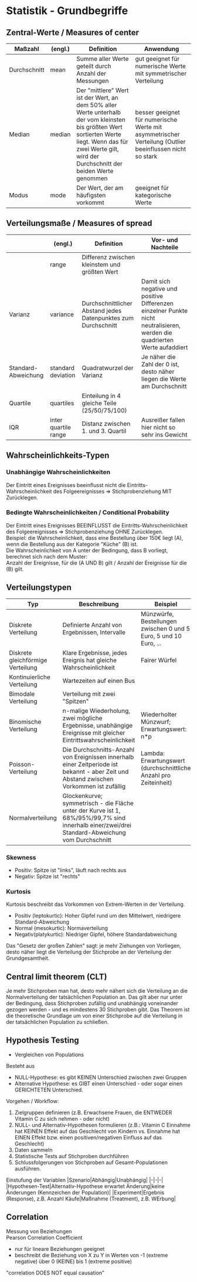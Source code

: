 # Statistik - Grundbegriffe
## Zentral-Werte / Measures of center
|Maßzahl|(engl.)|Definition|Anwendung|
|-|-|-|-|
|Durchschnitt|mean|Summe aller Werte geteilt durch Anzahl der Messungen|gut geeignet für numerische Werte mit symmetrischer Verteilung|
|Median|median|Der "mittlere" Wert ist der Wert, an dem 50% aller Werte unterhalb der vom kleinsten bis größten Wert sortierten Werte liegt. Wenn das für zwei Werte gilt, wird der Durchschnitt der beiden Werte genommen|besser geeignet für numerische Werte mit asymmetrischer Verteilung (Outlier beeinflussen nicht so stark|
|Modus|mode|Der Wert, der am häufigsten vorkommt|geeignet für kategorische Werte|

## Verteilungsmaße / Measures of spread
||(engl.)|Definition|Vor- und Nachteile|
|-|-|-|-|
||range|Differenz zwischen kleinstem und größten Wert||
|Varianz|variance|Durchschnittlicher Abstand jedes Datenpunktes zum Durchschnitt|Damit sich negative und positive Differenzen einzelner Punkte nicht neutralisieren, werden die quadrierten Werte aufaddiert|
|Standard-Abweichung|standard deviation|Quadratwurzel der Varianz|Je näher die Zahl der 0 ist, desto näher liegen die Werte am Durchschnitt|
|Quartile|quartiles|Einteilung in 4 gleiche Teile (25/50/75/100)||
|IQR|inter quartile range|Distanz zwischen 1. und 3. Quartil|Ausreißer fallen hier nicht so sehr ins Gewicht|

## Wahrscheinlichkeits-Typen
### Unabhängige Wahrscheinlichkeiten
Der Eintritt eines Ereignisses beeinflusst nicht die Eintritts-Wahrscheinlichkeit des Folgeereignisses => Stichprobenziehung MIT Zurücklegen.

### Bedingte Wahrscheinlichkeiten / Conditional Probability
Der Eintritt eines Ereignisses BEEINFLUSST die Eintritts-Wahrscheinlichkeit des Folgeereignisses => Stichprobenziehung OHNE Zurücklegen.  
Beispiel: die Wahrscheinlichkeit, dass eine Bestellung über 150€ liegt (A), wenn die Bestellung aus der Kategorie "Küche" (B) ist.  
Die Wahrscheinlichkeit von A unter der Bedingung, dass B vorliegt, berechnet sich nach dem Muster:   
Anzahl der Ereignisse, für die (A UND B) gilt / Anzahl der Ereignisse für die (B) gilt. 

## Verteilungstypen
|Typ|Beschreibung|Beispiel|
|-|-|-|
|Diskrete Verteilung|Definierte Anzahl von Ergebnissen, Intervalle|Münzwürfe, Bestellungen zwischen 0 und 5 Euro, 5 und 10 Euro, ...|
|Diskrete gleichförmige Verteilung|Klare Ergebnisse, jedes Ereignis hat gleiche Wahrscheinlichkeit|Fairer Würfel|
|Kontinuierliche Verteilung|Wartezeiten auf einen Bus||
|Bimodale Verteilung|Verteilung mit zwei "Spitzen"||
|Binomische Verteilung|n-malige Wiederholung, zwei mögliche Ergebnisse, unabhängige Ereignisse mit gleicher Eintrittswahrscheinlichkeit|Wiederholter Münzwurf; Erwartungswert: n*p|
|Poisson-Verteilung|Die Durchschnitts-Anzahl von Ereignissen innerhalb einer Zeitperiode ist bekannt - aber Zeit und Abstand zwischen Vorkommen ist zufällig| Lambda: Erwartungswert (durchschnittliche Anzahl pro Zeiteinheit)|
|Normalverteilung|Glockenkurve; symmetrisch - die Fläche unter der Kurve ist 1, 68%/95%/99,7% sind innerhalb einer/zwei/drei Standard-Abweichung vom Durchschnitt||

### Skewness
- Positiv: Spitze ist "links", läuft nach rechts aus
- Negativ: Spitze ist "rechts"
### Kurtosis
Kurtosis beschreibt das Vorkommen von Extrem-Werten in der Verteilung.
- Positiv (leptokurtic): Hoher Gipfel rund um den Mittelwert, niedrigere Standard-Abweichung
- Normal (mesokurtic): Normaverteilung
- Negativ(platykurtic): Niedriger Gipfel, höhere Standardabweichung

Das "Gesetz der großen Zahlen" sagt: je mehr Ziehungen von Vorliegen, desto näher liegt die Verteilung der Stichprobe an der Verteilung der Grundgesamtheit.

## Central limit theorem (CLT)
Je mehr Stichproben man hat, desto mehr nähert sich die Verteilung an die Normalverteilung der tatsächlichen Population an. Das gilt aber nur unter der Bedingung, dass Stichproben zufällig und unabhängig voneinander gezogen werden - und es mindestens 30 Stichproben gibt. Das Theorem ist die theoretische Grundlage um von einer Stichprobe auf die Verteilung in der tatsächlichen Population zu schließen. 

## Hypothesis Testing
- Vergleichen von Populations

Besteht aus 
- NULL-Hypothese: es gibt KEINEN Unterschied zwischen zwei Gruppen
- Alternative Hypothese: es GIBT einen Unterschied - oder sogar einen GERICHTETEN Unterschied.

Vorgehen / Workflow:
1) Zielgruppen definieren (z.B. Erwachsene Frauen, die ENTWEDER Vitamin C zu sich nehmen - oder nicht)
2) NULL- und Alternativ-Hypothesen formulieren (z.B.: Vitamin C Einnahme hat KEINEN Effekt auf das Geschlecht von Kindern vs. Einnahme hat EINEN Effekt bzw. einen positiven/negativen Einfluss auf das Geschlecht)
3) Daten sammeln
4) Statistische Tests auf Stichproben durchführen
5) Schlussfolgerungen von Stichproben auf Gesamt-Populationen ausführen.

Einstufung der Variablen
|Szenario|Abhängig|Unabhängig|
|-|-|-|
|Hypothesen-Test|Alternativ-Hypothese erwartet Änderung|keine Änderungen (Kennzeichen der Population)|
|Experiment|Ergebnis (Response), z.B. Anzahl Käufe|Maßnahme (Treatment), z.B. WErbung|

## Correlation
Messung von Beziehungen  
Pearson Correlation Coefficient
- nur für lineare Beziehungen geeignet
- beschreibt die Beziehung von X zu Y in Werten von -1 (extreme negative) über 0 (KEINE) bis 1 (extreme positive) 

"correlation DOES NOT equal causation"